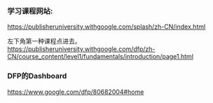 ### 学习课程网站:

<https://publisheruniversity.withgoogle.com/splash/zh-CN/index.html>

左下角第一种课程点进去。
<https://publisheruniversity.withgoogle.com/dfp/zh-CN/course_content/level1/fundamentals/introduction/page1.html>

### DFP的Dashboard
<https://www.google.com/dfp/80682004#home>


